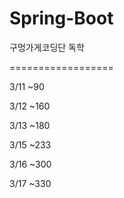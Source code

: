 # Spring-Boot
구멍가게코딩단 독학

==================

3/11  ~90

3/12  ~160

3/13  ~180

3/15  ~233

3/16  ~300

3/17  ~330
